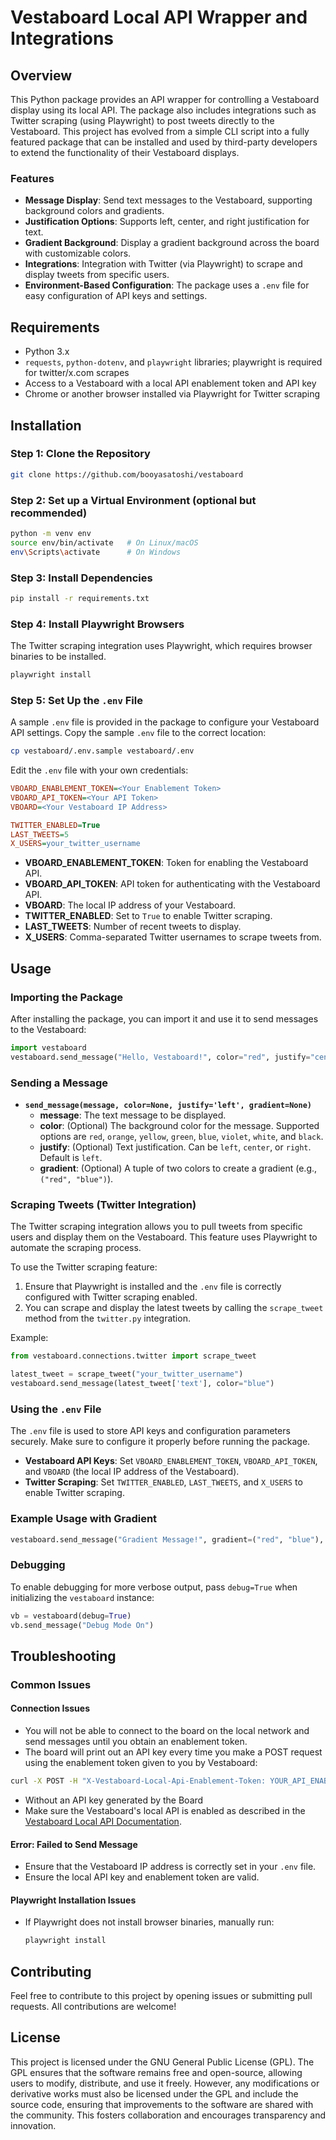 
# Vestaboard Local API Wrapper and Integrations

## Overview

This Python package provides an API wrapper for controlling a Vestaboard display using its local API. The package also includes integrations such as Twitter scraping (using Playwright) to post tweets directly to the Vestaboard. This project has evolved from a simple CLI script into a fully featured package that can be installed and used by third-party developers to extend the functionality of their Vestaboard displays.

### Features

- **Message Display**: Send text messages to the Vestaboard, supporting background colors and gradients.
- **Justification Options**: Supports left, center, and right justification for text.
- **Gradient Background**: Display a gradient background across the board with customizable colors.
- **Integrations**: Integration with Twitter (via Playwright) to scrape and display tweets from specific users.
- **Environment-Based Configuration**: The package uses a `.env` file for easy configuration of API keys and settings.

## Requirements

- Python 3.x
- `requests`, `python-dotenv`, and `playwright` libraries; playwright is required for twitter/x.com scrapes
- Access to a Vestaboard with a local API enablement token and API key
- Chrome or another browser installed via Playwright for Twitter scraping

## Installation

### Step 1: Clone the Repository

```sh
git clone https://github.com/booyasatoshi/vestaboard
```

### Step 2: Set up a Virtual Environment (optional but recommended)

```sh
python -m venv env
source env/bin/activate   # On Linux/macOS
env\Scripts\activate      # On Windows
```

### Step 3: Install Dependencies

```sh
pip install -r requirements.txt
```

### Step 4: Install Playwright Browsers

The Twitter scraping integration uses Playwright, which requires browser binaries to be installed.

```sh
playwright install
```

### Step 5: Set Up the `.env` File

A sample `.env` file is provided in the package to configure your Vestaboard API settings. Copy the sample `.env` file to the correct location:

```sh
cp vestaboard/.env.sample vestaboard/.env
```

Edit the `.env` file with your own credentials:

```ini
VBOARD_ENABLEMENT_TOKEN=<Your Enablement Token>
VBOARD_API_TOKEN=<Your API Token>
VBOARD=<Your Vestaboard IP Address>

TWITTER_ENABLED=True
LAST_TWEETS=5
X_USERS=your_twitter_username
```

- **VBOARD_ENABLEMENT_TOKEN**: Token for enabling the Vestaboard API.
- **VBOARD_API_TOKEN**: API token for authenticating with the Vestaboard API.
- **VBOARD**: The local IP address of your Vestaboard.
- **TWITTER_ENABLED**: Set to `True` to enable Twitter scraping.
- **LAST_TWEETS**: Number of recent tweets to display.
- **X_USERS**: Comma-separated Twitter usernames to scrape tweets from.

## Usage

### Importing the Package

After installing the package, you can import it and use it to send messages to the Vestaboard:

```python
import vestaboard
vestaboard.send_message("Hello, Vestaboard!", color="red", justify="center")
```

### Sending a Message

- **`send_message(message, color=None, justify='left', gradient=None)`**
  - **message**: The text message to be displayed.
  - **color**: (Optional) The background color for the message. Supported options are `red`, `orange`, `yellow`, `green`, `blue`, `violet`, `white`, and `black`.
  - **justify**: (Optional) Text justification. Can be `left`, `center`, or `right`. Default is `left`.
  - **gradient**: (Optional) A tuple of two colors to create a gradient (e.g., `("red", "blue")`).

### Scraping Tweets (Twitter Integration)

The Twitter scraping integration allows you to pull tweets from specific users and display them on the Vestaboard. This feature uses Playwright to automate the scraping process.

To use the Twitter scraping feature:

1. Ensure that Playwright is installed and the `.env` file is correctly configured with Twitter scraping enabled.
2. You can scrape and display the latest tweets by calling the `scrape_tweet` method from the `twitter.py` integration.

Example:
```python
from vestaboard.connections.twitter import scrape_tweet

latest_tweet = scrape_tweet("your_twitter_username")
vestaboard.send_message(latest_tweet['text'], color="blue")
```

### Using the `.env` File

The `.env` file is used to store API keys and configuration parameters securely. Make sure to configure it properly before running the package.

- **Vestaboard API Keys**: Set `VBOARD_ENABLEMENT_TOKEN`, `VBOARD_API_TOKEN`, and `VBOARD` (the local IP address of the Vestaboard).
- **Twitter Scraping**: Set `TWITTER_ENABLED`, `LAST_TWEETS`, and `X_USERS` to enable Twitter scraping.

### Example Usage with Gradient

```python
vestaboard.send_message("Gradient Message!", gradient=("red", "blue"), justify="center")
```

### Debugging

To enable debugging for more verbose output, pass `debug=True` when initializing the `vestaboard` instance:

```python
vb = vestaboard(debug=True)
vb.send_message("Debug Mode On")
```

## Troubleshooting

### Common Issues

#### Connection Issues
- You will not be able to connect to the board on the local network and send messages until you obtain an enablement token.
- The board will print out an API key every time you make a POST request using the enablement token given to you by Vestaboard:
```sh
curl -X POST -H "X-Vestaboard-Local-Api-Enablement-Token: YOUR_API_ENABLEMENT_TOKEN" http://vestaboard.local:7000/local-api/enablement
```
- Without an API key generated by the Board
- Make sure the Vestaboard's local API is enabled as described in the [Vestaboard Local API Documentation](https://docs.vestaboard.com/docs/local-api/authentication).

#### Error: Failed to Send Message
- Ensure that the Vestaboard IP address is correctly set in your `.env` file.
- Ensure the local API key and enablement token are valid.

#### Playwright Installation Issues
- If Playwright does not install browser binaries, manually run:
  ```sh
  playwright install
  ```

## Contributing
Feel free to contribute to this project by opening issues or submitting pull requests. All contributions are welcome!

## License
This project is licensed under the GNU General Public License (GPL). The GPL ensures that the software remains free and open-source, allowing users to modify, distribute, and use it freely. However, any modifications or derivative works must also be licensed under the GPL and include the source code, ensuring that improvements to the software are shared with the community. This fosters collaboration and encourages transparency and innovation.
